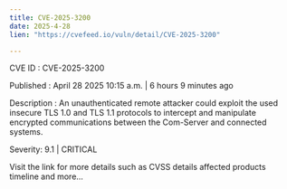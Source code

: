 ```yaml
---
title: CVE-2025-3200
date: 2025-4-28
lien: "https://cvefeed.io/vuln/detail/CVE-2025-3200"

---
```


CVE ID : CVE-2025-3200

Published :  April 28
2025
10:15 a.m. | 6 hours
9 minutes ago

Description : An unauthenticated remote attacker could exploit the used
insecure TLS 1.0 and TLS 1.1 protocols to intercept and manipulate encrypted communications between the Com-Server and connected systems.

Severity: 9.1 | CRITICAL

Visit the link for more details
such as CVSS details
affected products
timeline
and more...
